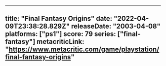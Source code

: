 
---
title: "Final Fantasy Origins"
date: "2022-04-09T23:38:28.829Z"
releaseDate: "2003-04-08"
platforms: ["ps1"]
score: 79
series: ["final-fantasy"]
metacriticLink: "https://www.metacritic.com/game/playstation/final-fantasy-origins"
---
